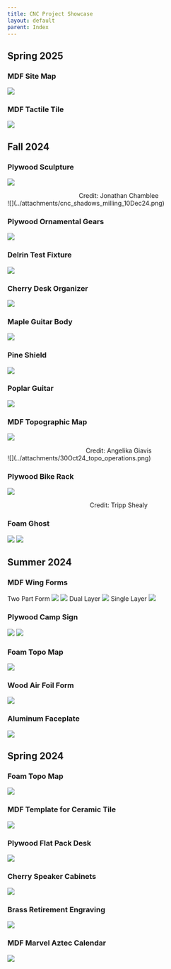 ```yaml
---
title: CNC Project Showcase
layout: default
parent: Index
---
```

## Spring 2025

### MDF Site Map
![](../attachments/mdf_site_map_spring2025.jpg)

### MDF Tactile Tile
![](../attachments/tactile_tile_spring25.png)

## Fall 2024

### Plywood Sculpture
![](../attachments/cnc_shadows_10Dec24.png)
<div align="center">Credit: Jonathan Chamblee</div>
![](../attachments/cnc_shadows_milling_10Dec24.png)

### Plywood Ornamental Gears
![](../attachments/plywood_kit_display_2_fall24.jpg)

### Delrin Test Fixture
![](../attachments/delrin_test_fixture_2_fall24.jpg)

### Cherry Desk Organizer
![](../attachments/cherry_organizer_fall24.jpg)

### Maple Guitar Body
![](../attachments/6Nov24_maple_guitar.png)

### Pine Shield
![](../attachments/5Nov24_link_shield.png)

### Poplar Guitar
![](../attachments/31Oct24_guitar_operations.png)

### MDF Topographic Map
![](../attachments/mdf_topo_skyline_3.JPG)
<div align="center">Credit: Angelika Giavis</div>
![](../attachments/30Oct24_topo_operations.png)

### Plywood Bike Rack
![](../attachments/Oct24_bike_rack.png)
<div align="center">Credit: Tripp Shealy</div>

### Foam Ghost
![](../attachments/foam_ghost_1_small.jpg)
![](../attachments/foam_ghost_2_small.jpg)

## Summer 2024

### MDF Wing Forms
Two Part Form
![](../attachments/PXL_20240827_200444307.jpg)
![](../attachments/PXL_20240827_200416705.jpg)
Dual Layer
![](../attachments/pxl_20240729_190949474.jpg) 
Single Layer
![](../attachments/pxl_20240722_170217056.jpg)
### Plywood Camp Sign
![](../attachments/pxl_20240702_180558808.jpg)
![](../attachments/pxl_20240715_142834985-1.jpg)
### Foam Topo Map
![](../attachments/pasted-image-20240702142641.png)
### Wood Air Foil Form
![](../attachments/pasted-image-20240620173103.png)
### Aluminum Faceplate
![](../attachments/pxl_20240606_214558811.jpg)
## Spring 2024
### Foam Topo Map
![](../attachments/pasted-image-20240507155313.png)
### MDF Template for Ceramic Tile
![](../attachments/pasted-image-20240507155955.png)
### Plywood Flat Pack Desk
![](../attachments/pasted-image-20240507155011.png)
### Cherry Speaker Cabinets
![](../attachments/pxl_20240408_194056440.jpg)

### Brass Retirement Engraving
![](../attachments/pasted-image-20240507160846.png)

### MDF Marvel Aztec Calendar
![](../attachments/pasted-image-20240507160937.png)
